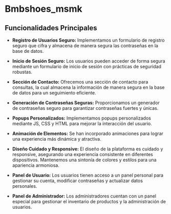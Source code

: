 # Bmbshoes_msmk

## Funcionalidades Principales

- **Registro de Usuarios Seguro:** Implementamos un formulario de registro seguro que cifra y almacena de manera segura las contraseñas en la base de datos.

- **Inicio de Sesión Seguro:** Los usuarios pueden acceder de forma segura mediante un formulario de inicio de sesión con prácticas de seguridad robustas.

- **Sección de Contacto:** Ofrecemos una sección de contacto para consultas, la cual almacena la información de manera segura en la base de datos para un seguimiento eficiente.

- **Generación de Contraseñas Seguras:** Proporcionamos un generador de contraseñas seguro para garantizar contraseñas fuertes y únicas.

- **Popups Personalizados:** Implementamos popups personalizados mediante JS, CSS y HTML para mejorar la interacción del usuario.

- **Animación de Elementos:** Se han incorporado animaciones para lograr una experiencia más dinámica y atractiva.

- **Diseño Cuidado y Responsive:** El diseño de la plataforma es cuidado y responsive, asegurando una experiencia consistente en diferentes dispositivos. Mantenemos una sintonía de colores y estilos para una apariencia armoniosa.

- **Panel de Usuario:** Los usuarios tienen acceso a un panel personal para gestionar su cuenta, modificar contraseñas y actualizar datos personales.

- **Panel de Administrador:** Los administradores cuentan con un panel especial para gestionar el inventario de productos y la administración de usuarios.
